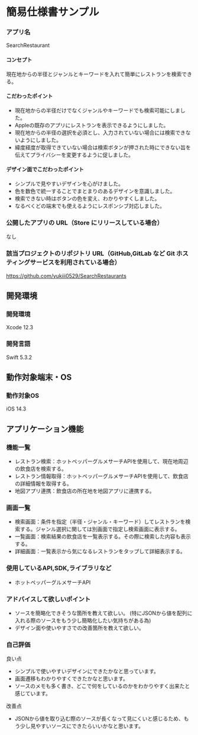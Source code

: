 # 簡易仕様書サンプル

### アプリ名
SearchRestaurant

#### コンセプト
現在地からの半径とジャンルとキーワードを入れて簡単にレストランを検索できる。

#### こだわったポイント
- 現在地からの半径だけでなくジャンルやキーワードでも検索可能にしました。
- Appleの既存のアプリにレストランを表示できるようにしました。
- 現在地からの半径の選択を必須とし、入力されていない場合には検索できないようにしました。
- 緯度経度が取得できていない場合は検索ボタンが押された時にできない旨を伝えてプライバシーを変更するように促しました。

#### デザイン面でこだわったポイント
- シンプルで見やすいデザインを心がけました。
- 色を数色で統一することでまとまりのあるデザインを意識しました。
- 検索できない時はボタンの色を変え、わかりやすくしました。
- なるべくどの端末でも使えるようにレスポンシブ対応しました。

### 公開したアプリの URL（Store にリリースしている場合）
なし

### 該当プロジェクトのリポジトリ URL（GitHub,GitLab など Git ホスティングサービスを利用されている場合）
https://github.com/yukiii0529/SearchRestaurants

## 開発環境
### 開発環境
Xcode 12.3

### 開発言語
Swift 5.3.2

## 動作対象端末・OS
### 動作対象OS
iOS 14.3

## アプリケーション機能

### 機能一覧
- レストラン検索：ホットペッパーグルメサーチAPIを使用して、現在地周辺の飲食店を検索する。
- レストラン情報取得：ホットペッパーグルメサーチAPIを使用して、飲食店の詳細情報を取得する。
- 地図アプリ連携：飲食店の所在地を地図アプリに連携する。

### 画面一覧
- 検索画面：条件を指定（半径・ジャンル・キーワード）してレストランを検索する。ジャンル選択に関しては別画面で指定し検索画面に表示する。
- 一覧画面：検索結果の飲食店を一覧表示する。その際に検索した内容も表示する。
- 詳細画面：一覧表示から気になるレストランをタップして詳細表示する。

### 使用しているAPI,SDK,ライブラリなど
- ホットペッパーグルメサーチAPI

### アドバイスして欲しいポイント
- ソースを簡略化できそうな箇所を教えて欲しい。
(特にJSONから値を配列に入れる際のソースをもう少し簡略化したい気持ちがある為)
- デザイン面や使いやすさでの改善箇所を教えて欲しい。

### 自己評価
良い点
- シンプルで使いやすいデザインにできたかなと思っています。
- 画面遷移もわかりやすくできたかなと思います。
- ソースのメモも多く書き、どこで何をしているのかをわかりやすく出来たと感じています。
  
改善点
- JSONから値を取り込む際のソースが長くなって見にくいと感じるため、もう少し見やすいソースにできたらいいかなと思います。
